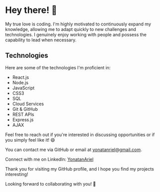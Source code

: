 # Hey there! 👋

My true love is coding. 
I'm highly motivated to continuously expand my knowledge, allowing me to adapt quickly to new challenges and technologies.
I genuinely enjoy working with people and possess the capability to lead when necessary.

## Technologies

Here are some of the technologies I'm proficient in:

- React.js
- Node.js
- JavaScript
- CSS3
- SQL
- Cloud Services
- Git & GitHub
- REST APIs
- Express.js
- AJAX

Feel free to reach out if you're interested in discussing opportunities or if you simply feel like it! 😄

You can contact me via GitHub or email at [yonatanriel@gmail.com](mailto:yonatanriel@gmail.com).

Connect with me on LinkedIn: [YonatanAriel](https://www.linkedin.com/in/yonatan-ariel)

Thank you for visiting my GitHub profile, and I hope you find my projects interesting!

Looking forward to collaborating with you! 🚀

